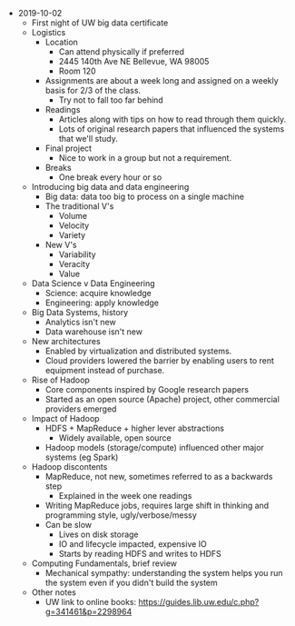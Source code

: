 - 2019-10-02
  - First night of UW big data certificate
  - Logistics
    - Location
      - Can attend physically if preferred
      - 2445 140th Ave NE Bellevue, WA 98005
      - Room 120
    - Assignments are about a week long and assigned on a weekly basis for 2/3 of the class.
      - Try not to fall too far behind
    - Readings
      - Articles along with tips on how to read through them quickly.
      - Lots of original research papers that influenced the systems that we'll study.
    - Final project
      - Nice to work in a group but not a requirement.
    - Breaks
      - One break every hour or so
  - Introducing big data and data engineering
    - Big data: data too big to process on a single machine
    - The traditional V's
      - Volume
      - Velocity
      - Variety
    - New V's
      - Variability
      - Veracity
      - Value
  - Data Science v Data Engineering
    - Science: acquire knowledge
    - Engineering: apply knowledge
  - Big Data Systems, history
    - Analytics isn't new
    - Data warehouse isn't new
  - New architectures
    - Enabled by virtualization and distributed systems.
    - Cloud providers lowered the barrier by enabling users to rent equipment instead of purchase.
  - Rise of Hadoop
    - Core components inspired by Google research papers
    - Started as an open source (Apache) project, other commercial providers emerged
  - Impact of Hadoop
    - HDFS + MapReduce + higher lever abstractions
      - Widely available, open source
    - Hadoop models (storage/compute) influenced other major systems (eg Spark)
  - Hadoop discontents
    - MapReduce, not new, sometimes referred to as a backwards step
      - Explained in the week one readings
    - Writing MapReduce jobs, requires large shift in thinking and programming style, ugly/verbose/messy
    - Can be slow
      - Lives on disk storage
      - IO and lifecycle impacted, expensive IO
      - Starts by reading HDFS and writes to HDFS
  - Computing Fundamentals, brief review
    - Mechanical sympathy: understanding the system helps you run the system even if you didn't build the system
  - Other notes
    - UW link to online books: https://guides.lib.uw.edu/c.php?g=341461&p=2298964
